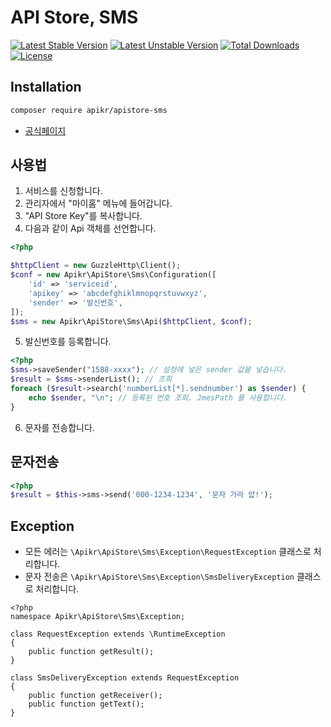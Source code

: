 API Store, SMS
==============

[![Latest Stable Version](https://poser.pugx.org/apikr/apistore-sms/v/stable.svg)](https://packagist.org/packages/apikr/apistore-sms)
[![Latest Unstable Version](https://poser.pugx.org/apikr/apistore-sms/v/unstable.svg)](https://packagist.org/packages/apikr/apistore-sms)
[![Total Downloads](https://poser.pugx.org/apikr/apistore-sms/downloads.svg)](https://packagist.org/packages/apikr/apistore-sms)
[![License](https://poser.pugx.org/apikr/apistore-sms/license.svg)](https://packagist.org/packages/apikr/apistore-sms)

## Installation

```bash
composer require apikr/apistore-sms
```

- [공식페이지](https://www.apistore.co.kr/api/apiViewPrice.do?service_seq=151)

## 사용법

1. 서비스를 신청합니다.
2. 관리자에서 "마이홈" 메뉴에 들어갑니다.
3. "API Store Key"를 복사합니다.
4. 다음과 같이 Api 객체를 선언합니다.

```php
<?php

$httpClient = new GuzzleHttp\Client();
$conf = new Apikr\ApiStore\Sms\Configuration([
    'id' => 'serviceid',
    'apikey' => 'abcdefghiklmnopqrstuvwxyz',
    'sender' => '발신번호',
]);
$sms = new Apikr\ApiStore\Sms\Api($httpClient, $conf);
```

5. 발신번호를 등록합니다.

```php
<?php
$sms->saveSender("1588-xxxx"); // 설정에 넣은 sender 값을 넣습니다.
$result = $sms->senderList(); // 조회
foreach ($result->search('numberList[*].sendnumber') as $sender) {
    echo $sender, "\n"; // 등록된 번호 조회. JmesPath 를 사용합니다.
}
```

6. 문자를 전송합니다.

## 문자전송

```php
<?php
$result = $this->sms->send('000-1234-1234', '문자 가라 얍!');
```

## Exception

- 모든 에러는 `\Apikr\ApiStore\Sms\Exception\RequestException` 클래스로 처리합니다.
- 문자 전송은 `\Apikr\ApiStore\Sms\Exception\SmsDeliveryException` 클래스로 처리합니다.

```
<?php
namespace Apikr\ApiStore\Sms\Exception;

class RequestException extends \RuntimeException
{
    public function getResult();
}

class SmsDeliveryException extends RequestException
{
    public function getReceiver();
    public function getText();
}
```
